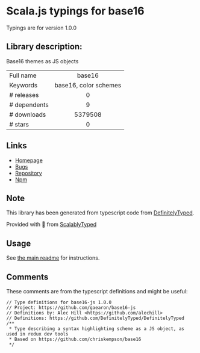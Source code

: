 
# Scala.js typings for base16

Typings are for version 1.0.0

## Library description:
Base16 themes as JS objects

|                    |                 |
| ------------------ | :-------------: |
| Full name          | base16 |
| Keywords           | base16, color schemes |
| # releases         | 0 |
| # dependents       | 9 |
| # downloads        | 5379508 |
| # stars            | 0 |

## Links
- [Homepage](https://github.com/gaearon/base16-js)
- [Bugs](https://github.com/gaearon/base16-js/issues)
- [Repository](https://github.com/gaearon/base16-js)
- [Npm](https://www.npmjs.com/package/base16)
    


## Note
This library has been generated from typescript code from [DefinitelyTyped](https://definitelytyped.org).

Provided with :purple_heart: from [ScalablyTyped](https://github.com/oyvindberg/ScalablyTyped)

## Usage
See [the main readme](../../readme.md) for instructions.

## Comments

These comments are from the typescript definitions and might be useful:
```
// Type definitions for base16-js 1.0.0
// Project: https://github.com/gaearon/base16-js
// Definitions by: Alec Hill <https://github.com/alechill>
// Definitions: https://github.com/DefinitelyTyped/DefinitelyTyped
/**
 * Type describing a syntax highlighting scheme as a JS object, as used in redux dev tools
 * Based on https://github.com/chriskempson/base16
 */

```

